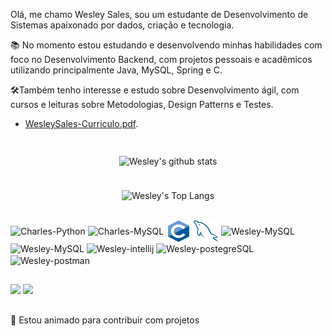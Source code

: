 Olá, me chamo Wesley Sales, sou um estudante de Desenvolvimento de Sistemas apaixonado por dados, criação e tecnologia.

📚 No momento estou estudando e desenvolvendo minhas habilidades com foco no Desenvolvimento Backend, com projetos pessoais e acadêmicos utilizando principalmente Java, MySQL, Spring e C.

🛠Também tenho interesse e estudo sobre Desenvolvimento ágil, com cursos e leituras sobre Metodologias, Design Patterns e Testes.

- [WesleySales-Curriculo.pdf](/curriculo/WesleySales-Curriculo.pdf).

##

</div>

<div style="display: flex; flex-direction: column; gap: 10px; flex-wrap: wrap; align-items: center;">

![Wesley's github stats](https://github-readme-stats.vercel.app/api?username=wesleysales&show_icons=true&theme=tokyonight)

![Wesley's Top Langs](https://github-readme-stats.vercel.app/api/top-langs/?username=wesleysales&theme=tokyonight&layout=compact)

</div>



<div style="display: inline_block"><br>
      <img align="center" alt="Charles-Python" height="35" width="50" src="https://cdn.jsdelivr.net/gh/devicons/devicon@latest/icons/java/java-original-wordmark.svg" /> 
      <img align="center" alt="Charles-MySQL" height="35" width="50" src="https://cdn.jsdelivr.net/gh/devicons/devicon@latest/icons/spring/spring-original-wordmark.svg" />
      <img align="center" alt="Wesley-C" height="35" width="40" src="https://raw.githubusercontent.com/devicons/devicon/master/icons/c/c-original.svg">
      <img align="center" alt="Wesley-MySQL" height="35" width="40" src="https://raw.githubusercontent.com/devicons/devicon/master/icons/mysql/mysql-original.svg">
      <img align="center" alt="Wesley-MySQL" height="35" width="40" src="https://cdn.jsdelivr.net/gh/devicons/devicon@latest/icons/git/git-original.svg" />
  <img align="center" alt="Wesley-MySQL" height="35" width="40" src="https://cdn.jsdelivr.net/gh/devicons/devicon@latest/icons/eclipse/eclipse-original.svg" />
  <img align="center" alt="Wesley-intellij" height="35" width="40" src="https://cdn.jsdelivr.net/gh/devicons/devicon@latest/icons/intellij/intellij-original.svg" />
      <img align="center" alt="Wesley-postegreSQL" height="35" width="40" src="https://cdn.jsdelivr.net/gh/devicons/devicon@latest/icons/postgresql/postgresql-original-wordmark.svg" />
<img align="center" alt="Wesley-postman" height="35" width="40" src="https://cdn.jsdelivr.net/gh/devicons/devicon@latest/icons/postman/postman-original-wordmark.svg" />

                  

##

<div> 
  <a href="https://www.linkedin.com/in/wesley-v-sales/" target="_blank"><img src="https://img.shields.io/badge/-LinkedIn-%230077B5?style=for-the-badge&logo=linkedin&logoColor=white" target="_blank"></a> 
  <a href = "mailto:wesleysales.vb@gmail.com"><img src="https://img.shields.io/badge/-Gmail-%23333?style=for-the-badge&logo=gmail&logoColor=white" target="_blank"></a>
 
</div>

##

🚀 Estou animado para contribuir com projetos

